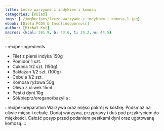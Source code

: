```yaml
---
title: Leczo warzywne z indykiem i komosą
categories: [obiad]
imgs: [./imgRecipes/leczo-warzywne-z-indykiem-i-komosa-1.jpg]
ebook: [Dieta PCOS & Insulinooporność]
author: [Michał Kot]
macros: {kcal: 591.9, b: 43.6, t: 24.2, w: 44.5}
---
```

::recipe-ingredients
- Filet z piersi indyka 150g
- Pomidor 1 szt.
- Cukinia 1/2 szt. (150g)
- Bakłażan 1/2 szt. (100g)
- Cebula 1/2 szt.
- Komosa ryżowa 50g
- Oliwa z oliwek 15ml
- Pestki dyni 10g
- Sól/pieprz/oregano/bazylia
::

::recipe-preparation
Warzywa oraz mięso pokrój w kostkę.
Podsmaż na oliwie mięso i cebulę. Dodaj warzywa, przyprawy i duś pod przykryciem do miękkości.
Całość posyp przed podaniem pestkami dyni oraz ugotowaną komosą.
::